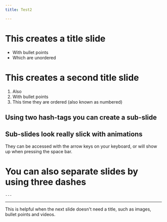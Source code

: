 ```yaml
---
title: Test2

---
```


# This creates a title slide
- With bullet points
- Which are unordered

# This creates a second title slide
1. Also
2. With bullet points
3. This time they are ordered (also known as numbered)

## Using two hash-tags you can create a sub-slide

## Sub-slides look really slick with animations
They can be accessed with the arrow keys on your keyboard, or will show up when pressing the space bar.

# You can also separate slides by using three dashes 
`---`

---
This is helpful when the next slide doesn't need a title, such as images,
bullet points and videos.
